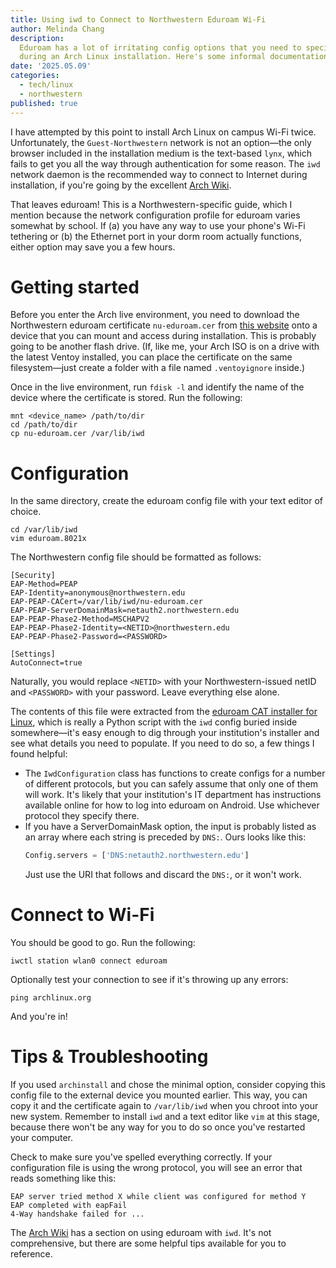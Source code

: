 ```yaml
---
title: Using iwd to Connect to Northwestern Eduroam Wi-Fi
author: Melinda Chang
description:
  Eduroam has a lot of irritating config options that you need to specify manually to get online
  during an Arch Linux installation. Here's some informal documentation of the process.
date: '2025.05.09'
categories:
  - tech/linux
  - northwestern
published: true
---
```


I have attempted by this point to install Arch Linux on campus Wi-Fi twice. Unfortunately, the
`Guest-Northwestern` network is not an option&mdash;the only browser included in the installation
medium is the text-based `lynx`, which fails to get you all the way through authentication for some
reason. The `iwd` network daemon is the recommended way to connect to Internet during installation,
if you're going by the excellent
[Arch Wiki](https://wiki.archlinux.org/title/Installation_guide#Connect_to_the_internet).

That leaves eduroam! This is a Northwestern-specific guide, which I mention because the network
configuration profile for eduroam varies somewhat by school. If (a) you have any way to use your
phone's Wi-Fi tethering or (b) the Ethernet port in your dorm room actually functions, either option
may save you a few hours.

# Getting started

Before you enter the Arch live environment, you need to download the Northwestern eduroam
certificate `nu-eduroam.cer` from
[this website](https://services.northwestern.edu/TDClient/30/Portal/KB/ArticleDet?ID=1113) onto a
device that you can mount and access during installation. This is probably going to be another flash
drive. (If, like me, your Arch ISO is on a drive with the latest Ventoy installed, you can place the
certificate on the same filesystem&mdash;just create a folder with a file named `.ventoyignore`
inside.)

Once in the live environment, run `fdisk -l` and identify the name of the device where the
certificate is stored. Run the following:

```shellscript
mnt <device_name> /path/to/dir
cd /path/to/dir
cp nu-eduroam.cer /var/lib/iwd
```

# Configuration

In the same directory, create the eduroam config file with your text editor of choice.

```shellscript
cd /var/lib/iwd
vim eduroam.8021x
```

The Northwestern config file should be formatted as follows:

```
[Security]
EAP-Method=PEAP
EAP-Identity=anonymous@northwestern.edu
EAP-PEAP-CACert=/var/lib/iwd/nu-eduroam.cer
EAP-PEAP-ServerDomainMask=netauth2.northwestern.edu
EAP-PEAP-Phase2-Method=MSCHAPV2
EAP-PEAP-Phase2-Identity=<NETID>@northwestern.edu
EAP-PEAP-Phase2-Password=<PASSWORD>

[Settings]
AutoConnect=true
```

Naturally, you would replace `<NETID>` with your Northwestern-issued netID and `<PASSWORD>` with
your password. Leave everything else alone.

The contents of this file were extracted from the
[eduroam CAT installer for Linux](https://cat.eduroam.org/), which is really a Python script with
the `iwd` config buried inside somewhere&mdash;it's easy enough to dig through your institution's
installer and see what details you need to populate. If you need to do so, a few things I found
helpful:

- The `IwdConfiguration` class has functions to create configs for a number of different protocols,
  but you can safely assume that only one of them will work. It's likely that your institution's IT
  department has instructions available online for how to log into eduroam on Android. Use whichever
  protocol they specify there.
- If you have a ServerDomainMask option, the input is probably listed as an array where each string
  is preceded by `DNS:`. Ours looks like this:
  ```python
  Config.servers = ['DNS:netauth2.northwestern.edu']
  ```
  Just use the URI that follows and discard the `DNS:`, or it won't work.

# Connect to Wi-Fi

You should be good to go. Run the following:

```shellscript
iwctl station wlan0 connect eduroam
```

Optionally test your connection to see if it's throwing up any errors:

```shellscript
ping archlinux.org
```

And you're in!

# Tips & Troubleshooting

If you used `archinstall` and chose the minimal option, consider copying this config file to the
external device you mounted earlier. This way, you can copy it and the certificate again to
`/var/lib/iwd` when you chroot into your new system. Remember to install `iwd` and a text editor
like `vim` at this stage, because there won't be any way for you to do so once you've restarted your
computer.

Check to make sure you've spelled everything correctly. If your configuration file is using the
wrong protocol, you will see an error that reads something like this:

```
EAP server tried method X while client was configured for method Y
EAP completed with eapFail
4-Way handshake failed for ...
```

The [Arch Wiki](https://wiki.archlinux.org/title/Iwd#eduroam) has a section on using eduroam with
`iwd`. It's not comprehensive, but there are some helpful tips available for you to reference.
